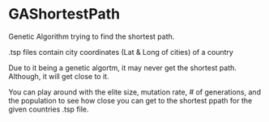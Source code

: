 # GAShortestPath

Genetic Algorithm trying to find the shortest path.

.tsp files contain city coordinates (Lat & Long of cities) of a country

Due to it being a genetic algortm, it may never get the shortest path. Although, it will get close to it.

You can play around with the elite size, mutation rate, # of generations, and the population to see how close you can get to the shortest ppath for the given countries .tsp file.
